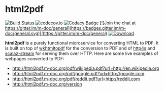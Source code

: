 # html2pdf
[![Build Status](https://travis-ci.org/m-doc/html2pdf.svg?branch=master)](https://travis-ci.org/m-doc/html2pdf)
[![codecov.io](https://codecov.io/github/m-doc/html2pdf/coverage.svg?branch=master)](https://codecov.io/github/m-doc/html2pdf?branch=master)
[![Codacy Badge](https://api.codacy.com/project/badge/grade/18f97a2ac67a4d9e852d2a1bd806228f)](https://www.codacy.com/app/fthomas/html2pdf)
[![Join the chat at https://gitter.im/m-doc/general](https://badges.gitter.im/m-doc/general.svg)](https://gitter.im/m-doc/general)
[![Download](https://api.bintray.com/packages/m-doc/debian/html2pdf/images/download.svg)](https://bintray.com/m-doc/debian/html2pdf/_latestVersion)

**html2pdf** is a purely functional microservice for converting HTML to PDF.
It is built on top of [wkhtmltopdf][wkhtmltopdf] for the conversion to PDF and
of [http4s][http4s] and [scalaz-stream][scalaz-stream] for serving them over
HTTP. Here are some live examples of webpages converted to PDF:

* http://html2pdf.m-doc.org/pdf/wikipedia.pdf?url=http://en.wikipedia.org
* http://html2pdf.m-doc.org/pdf/google.pdf?url=http://google.com
* http://html2pdf.m-doc.org/pdf/reddit.pdf?url=http://reddit.com
* http://html2pdf.m-doc.org/version

[http4s]: http://http4s.org
[scalaz-stream]: https://github.com/scalaz/scalaz-stream
[wkhtmltopdf]: http://wkhtmltopdf.org

